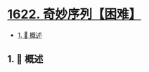 # [1622. 奇妙序列【困难】](https://github.com/Tdahuyou/TNotes.leetcode/tree/main/notes/1622.%20%E5%A5%87%E5%A6%99%E5%BA%8F%E5%88%97%E3%80%90%E5%9B%B0%E9%9A%BE%E3%80%91)

<!-- region:toc -->

- [1. 📝 概述](#1--概述)

<!-- endregion:toc -->

## 1. 📝 概述
